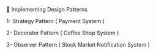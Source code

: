 🎯 Implementing Design Patterns 

1- Strategy Pattern ( Payment System )

2- Decorator Pattern ( Coffee Shop System )

3- Observer Pattern ( Stock Market Notification System )
